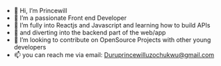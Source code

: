 - 👋 Hi, I’m Princewill
- 👀 I’m a passionate Front end Developer
- 🌱 I’m fully into Reactjs and Javascript and learning how to build APIs
- 🤖 and diverting into the backend part of the web/app
- 💞️ I’m looking to contribute on OpenSource Projects with other young developers
- 📫 you can reach me via email: Duruprincewilluzochukwu@gmail.com

<!---
Duruwilly/Duruwilly is a ✨ special ✨ repository because its `README.md` (this file) appears on your GitHub profile.
You can click the Preview link to take a look at your changes.
--->
